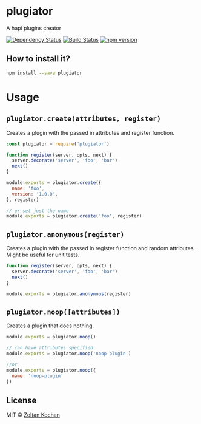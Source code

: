 # plugiator

A hapi plugins creator

[![Dependency Status](https://david-dm.org/zkochan/plugiator/status.svg?style=flat)](https://david-dm.org/zkochan/plugiator)
[![Build Status](https://travis-ci.org/zkochan/plugiator.svg?branch=master)](https://travis-ci.org/zkochan/plugiator)
[![npm version](https://badge.fury.io/js/plugiator.svg)](http://badge.fury.io/js/plugiator)


## How to install it?

``` sh
npm install --save plugiator
```


# Usage

## `plugiator.create(attributes, register)`

Creates a plugin with the passed in attributes and register function.

```js
const plugiator = require('plugiator')

function register(server, opts, next) {
  server.decorate('server', 'foo', 'bar')
  next()
}

module.exports = plugiator.create({
  name: 'foo',
  version: '1.0.0',
}, register)

// or set just the name
module.exports = plugiator.create('foo', register)
```


## `plugiator.anonymous(register)`

Creates a plugin with the passed in register function and random attributes.
Might be useful for unit tests.

```js
function register(server, opts, next) {
  server.decorate('server', 'foo', 'bar')
  next()
}

module.exports = plugiator.anonymous(register)
```


## `plugiator.noop([attributes])`

Creates a plugin that does nothing.

```js
module.exports = plugiator.noop()

// can have attributes specified
module.exports = plugiator.noop('noop-plugin')

//or
module.exports = plugiator.noop({
  name: 'noop-plugin'
})
```


## License

MIT © [Zoltan Kochan](https://www.kochan.io)
